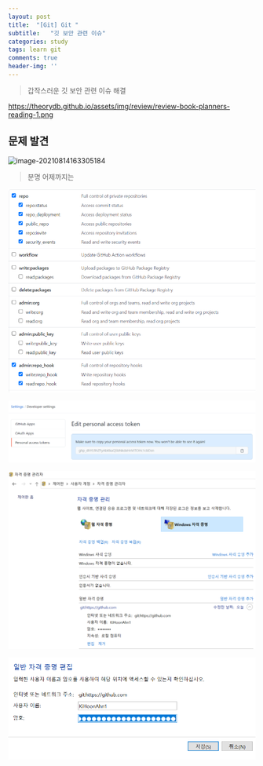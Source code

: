 ```yaml
---
layout: post
title:  "[Git] Git "
subtitle:   "깃 보안 관련 이슈"
categories: study
tags: learn git
comments: true
header-img: ''
---
```


> 갑작스러운 깃 보안 관련 이슈 해결

https://theorydb.github.io/assets/img/review/review-book-planners-reading-1.png

## 문제 발견

![image-20210814163305184](https://kihoonahn1.github.io/_posts/md-images/image-20210814163305184.png)

> 분명 어제까지는 

 

![image-20210814165531675](md-images/image-20210814165531675.png)



![image-20210814165554380](md-images/image-20210814165554380.png)

![image-20210814165729019](md-images/image-20210814165729019.png)

![image-20210814165755605](md-images/image-20210814165755605.png)

